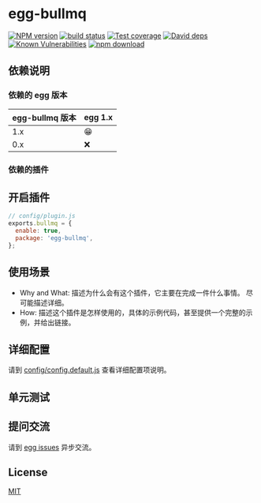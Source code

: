 # egg-bullmq

[![NPM version][npm-image]][npm-url]
[![build status][travis-image]][travis-url]
[![Test coverage][codecov-image]][codecov-url]
[![David deps][david-image]][david-url]
[![Known Vulnerabilities][snyk-image]][snyk-url]
[![npm download][download-image]][download-url]

[npm-image]: https://img.shields.io/npm/v/egg-bullmq.svg?style=flat-square
[npm-url]: https://npmjs.org/package/egg-bullmq
[travis-image]: https://img.shields.io/travis/eggjs/egg-bullmq.svg?style=flat-square
[travis-url]: https://travis-ci.org/eggjs/egg-bullmq
[codecov-image]: https://img.shields.io/codecov/c/github/eggjs/egg-bullmq.svg?style=flat-square
[codecov-url]: https://codecov.io/github/eggjs/egg-bullmq?branch=master
[david-image]: https://img.shields.io/david/eggjs/egg-bullmq.svg?style=flat-square
[david-url]: https://david-dm.org/eggjs/egg-bullmq
[snyk-image]: https://snyk.io/test/npm/egg-bullmq/badge.svg?style=flat-square
[snyk-url]: https://snyk.io/test/npm/egg-bullmq
[download-image]: https://img.shields.io/npm/dm/egg-bullmq.svg?style=flat-square
[download-url]: https://npmjs.org/package/egg-bullmq

<!--
Description here.
-->

## 依赖说明

### 依赖的 egg 版本

egg-bullmq 版本 | egg 1.x
--- | ---
1.x | 😁
0.x | ❌

### 依赖的插件
<!--

如果有依赖其它插件，请在这里特别说明。如

- security
- multipart

-->

## 开启插件

```js
// config/plugin.js
exports.bullmq = {
  enable: true,
  package: 'egg-bullmq',
};
```

## 使用场景

- Why and What: 描述为什么会有这个插件，它主要在完成一件什么事情。
尽可能描述详细。
- How: 描述这个插件是怎样使用的，具体的示例代码，甚至提供一个完整的示例，并给出链接。

## 详细配置

请到 [config/config.default.js](config/config.default.js) 查看详细配置项说明。

## 单元测试

<!-- 描述如何在单元测试中使用此插件，例如 schedule 如何触发。无则省略。-->

## 提问交流

请到 [egg issues](https://github.com/eggjs/egg/issues) 异步交流。

## License

[MIT](LICENSE)
